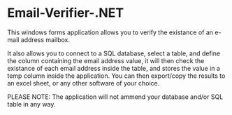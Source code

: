 # Email-Verifier-.NET

This windows forms application allows you to verify the existance of an e-mail address mailbox.

It also allows you to connect to a SQL database, select a table, and define the column containing the email address value, it will then check the existance of each email address inside the table, and stores the value in a temp column inside the application.
You can then export/copy the results to an excel sheet, or any other software of your choice.

PLEASE NOTE: The application will not ammend your database and/or SQL table in any way.
